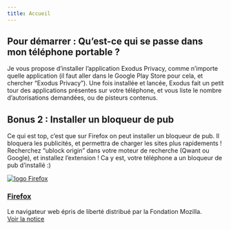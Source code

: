 ```yaml
---
title: Accueil
---
```


## Pour démarrer : Qu’est-ce qui se passe dans mon téléphone portable ?

Je vous propose d’installer l’application Exodus Privacy, comme n’importe quelle application (il faut aller dans le Google Play Store pour cela, et chercher “Exodus Privacy”). Une fois installée et lancée, Exodus fait un petit tour des applications présentes sur votre téléphone, et vous liste le nombre d’autorisations demandées, ou de pisteurs contenus.

## Bonus 2 : Installer un bloqueur de pub

Ce qui est top, c’est que sur Firefox on peut installer un bloqueur de pub. Il bloquera les publicités, et permettra de charger les sites plus rapidements ! Recherchez “ublock origin” dans votre moteur de recherche (Qwant ou Google), et installez l’extension ! Ca y est, votre téléphone a un bloqueur de pub d’installé :)

<div class="card h-100">
    <div class="row h-100 no-gutters">
        <div class="d-flex align-items-center justify-content-center col-lg-3">
            <a class="result-link" href="/notices/firefox.html">
                <img src="/images/logo/Firefox.png" class="liste-notices__image" alt="logo Firefox">
            </a>
        </div>
        <div class="col-lg-9">
            <div class="card-body h-100 d-flex flex-column">
                <h3 class="card-title h4">
                    <a class="result-link" href="/notices/firefox.html">Firefox</a>
                </h3>
                <div class="card-text">Le navigateur web épris de liberté distribué par la Fondation Mozilla.</div>
                 <a class="btn btn-outline-warning mb-2" href="/notices/firefox.html">
                    Voir la notice
                    <i class="fas fa-chevron-right ml-1"></i>
                </a>
            </div>
        </div>
    </div>
</div>
